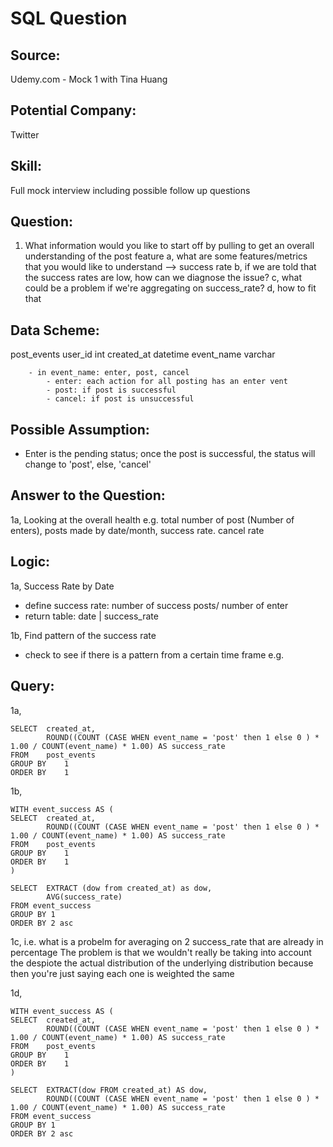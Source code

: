 # SQL Question

## Source: 
Udemy.com - Mock 1 with Tina Huang

## Potential Company: 
Twitter

## Skill:
Full mock interview including possible follow up questions 

## Question:
1. What information would you like to start off by pulling to get an overall understanding of the post feature
a, what are some features/metrics that you would like to understand  --> success rate
b, if we are told that the success rates are low, how can we diagnose the issue?
c, what could be a problem if we're aggregating on success_rate?
d, how to fit that 

## Data Scheme:
post_events
	user_id		int
	created_at	datetime
	event_name	varchar

		- in event_name: enter, post, cancel
			- enter: each action for all posting has an enter vent
			- post: if post is successful
			- cancel: if post is unsuccessful 


## Possible Assumption:
- Enter is the pending status; once the post is successful, the status will change to 'post', else, 'cancel'

## Answer to the Question:
1a, Looking at the overall health e.g. total number of post (Number of enters), posts made by date/month, success rate. cancel rate

## Logic:
1a, Success Rate by Date
- define success rate: number of success posts/ number of enter
- return table: date | success_rate

1b, Find pattern of the success rate
- check to see if there is a pattern from a certain time frame e.g. 

## Query:
1a, 
```
SELECT 	created_at,
		ROUND((COUNT (CASE WHEN event_name = 'post' then 1 else 0 ) * 1.00 / COUNT(event_name) * 1.00) AS success_rate
FROM 	post_events
GROUP BY	1
ORDER BY 	1
```

1b, 

```
WITH event_success AS (
SELECT 	created_at,
		ROUND((COUNT (CASE WHEN event_name = 'post' then 1 else 0 ) * 1.00 / COUNT(event_name) * 1.00) AS success_rate
FROM 	post_events
GROUP BY	1
ORDER BY 	1
)

SELECT 	EXTRACT (dow from created_at) as dow, 
		AVG(success_rate)
FROM event_success
GROUP BY 1
ORDER BY 2 asc
```

1c, 
i.e. what is a probelm for averaging on 2 success_rate that are already in percentage 
The problem is that we wouldn't really be taking into account the despiote the actual distribution of the underlying distribution because then you're just saying each one is weighted the same 

1d,
```
WITH event_success AS (
SELECT 	created_at,
		ROUND((COUNT (CASE WHEN event_name = 'post' then 1 else 0 ) * 1.00 / COUNT(event_name) * 1.00) AS success_rate
FROM 	post_events
GROUP BY	1
ORDER BY 	1
)

SELECT 	EXTRACT(dow FROM created_at) AS dow, 
		ROUND((COUNT (CASE WHEN event_name = 'post' then 1 else 0 ) * 1.00 / COUNT(event_name) * 1.00) AS success_rate
FROM event_success
GROUP BY 1
ORDER BY 2 asc
```

